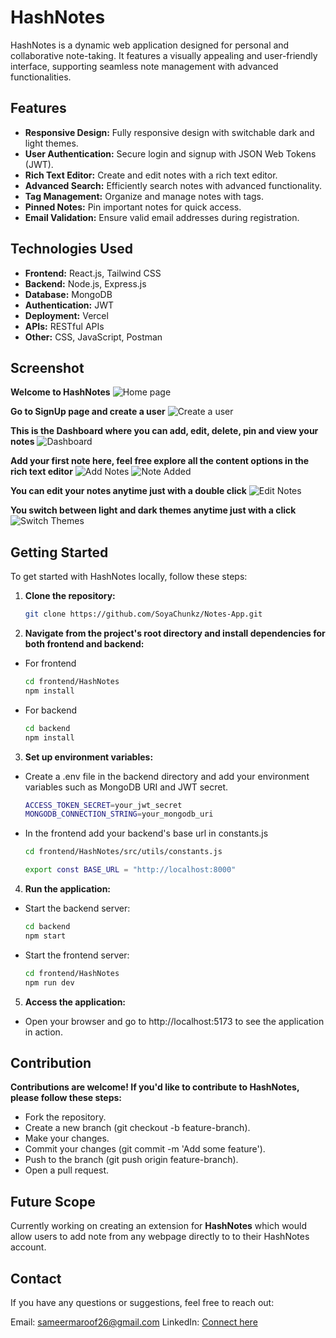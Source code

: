 # HashNotes

HashNotes is a dynamic web application designed for personal and collaborative note-taking. It features a visually appealing and user-friendly interface, supporting seamless note management with advanced functionalities.


## Features

- **Responsive Design:** Fully responsive design with switchable dark and light themes.
- **User Authentication:** Secure login and signup with JSON Web Tokens (JWT).
- **Rich Text Editor:** Create and edit notes with a rich text editor.
- **Advanced Search:** Efficiently search notes with advanced functionality.
- **Tag Management:** Organize and manage notes with tags.
- **Pinned Notes:** Pin important notes for quick access.
- **Email Validation:** Ensure valid email addresses during registration.

## Technologies Used

- **Frontend:** React.js, Tailwind CSS
- **Backend:** Node.js, Express.js
- **Database:** MongoDB
- **Authentication:** JWT
- **Deployment:** Vercel
- **APIs:** RESTful APIs
- **Other:** CSS, JavaScript, Postman

## Screenshot

**Welcome to HashNotes**
![Home page](/media/home_page.png)

**Go to SignUp page and create a user**
![Create a user](/media/signup_page.png)

**This is the Dashboard where you can add, edit, delete, pin and view your notes**
![Dashboard](/media/dashboard.png)

**Add your first note here, feel free explore all the content options in the rich text editor**
![Add Notes](/media/add_notes.png)
![Note Added](/media/note_added.png)

**You can edit your notes anytime just with a double click**
![Edit Notes](/media/edit_notes.png)

**You switch between light and dark themes anytime just with a click**
![Switch Themes](/media/dark_mode.png)

## Getting Started

To get started with HashNotes locally, follow these steps:

1. **Clone the repository:**
   ```bash
   git clone https://github.com/SoyaChunkz/Notes-App.git
   ```
2. **Navigate from the project's root directory and install dependencies for both frontend and backend:**
- For frontend
    ```bash
   cd frontend/HashNotes
   npm install
   ```

- For backend
    ```bash
   cd backend
   npm install
   ```

3. **Set up environment variables:**
- Create a .env file in the backend directory and add your environment variables such as MongoDB URI and JWT secret.
    ```bash
    ACCESS_TOKEN_SECRET=your_jwt_secret
    MONGODB_CONNECTION_STRING=your_mongodb_uri
    ```

- In the frontend add your backend's base url in constants.js
    ```bash
    cd frontend/HashNotes/src/utils/constants.js
    ```

    ```bash
    export const BASE_URL = "http://localhost:8000"
    ```


4. **Run the application:**
- Start the backend server:
    ```bash
    cd backend
    npm start
    ```

- Start the frontend server:
    ```bash
    cd frontend/HashNotes
    npm run dev
    ```

5. **Access the application:**
- Open your browser and go to http://localhost:5173 to see the application in action.

## Contribution

**Contributions are welcome! If you'd like to contribute to HashNotes, please follow these steps:**

- Fork the repository.
- Create a new branch (git checkout -b feature-branch).
- Make your changes.
- Commit your changes (git commit -m 'Add some feature').
- Push to the branch (git push origin feature-branch).
- Open a pull request.

## Future Scope

Currently working on creating an extension for **HashNotes** which would allow users to add note from any webpage directly to to their HashNotes account.

## Contact
If you have any questions or suggestions, feel free to reach out:

Email: sameermaroof26@gmail.com
LinkedIn: [Connect here](https://www.linkedin.com/in/sameer-ahmad-maroof/)
